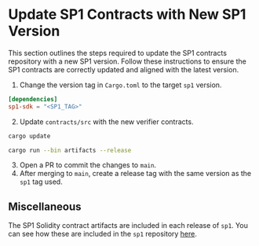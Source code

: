 # Update SP1 Contracts with New SP1 Version

This section outlines the steps required to update the SP1 contracts repository with a new SP1 version. Follow these instructions to ensure the SP1 contracts are correctly updated and aligned with the latest version.

1. Change the version tag in `Cargo.toml` to the target `sp1` version.

```toml
[dependencies]
sp1-sdk = "<SP1_TAG>"
```

2. Update `contracts/src` with the new verifier contracts.

```bash
cargo update

cargo run --bin artifacts --release
```

3. Open a PR to commit the changes to `main`.
4. After merging to `main`, create a release tag with the same version as the `sp1` tag used.

## Miscellaneous

The SP1 Solidity contract artifacts are included in each release of `sp1`. You can see how these are included in the `sp1` repository [here](https://github.com/succinctlabs/sp1/blob/21455d318ae383b317c92e10709bbfc313d8f1df/recursion/gnark-ffi/src/plonk_bn254.rs#L57-L96).

